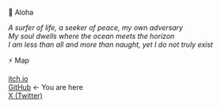 👋 Aloha

*A surfer of life, a seeker of peace, my own adversary*    
*My soul dwells where the ocean meets the horizon*    
*I am less than all and more than naught, yet I do not truly exist*    

⚡ Map

<!-- [Steam](https://yourusername.itch.io)     -->
[itch.io](https://ima-laghima.itch.io/)    
[GitHub](https://github.com/ImaLaghima) <- You are here    
[X (Twitter)](https://x.com/imalaghima)    
<!-- [Email](https://x.com/yourusername)     -->
<!-- [Discord](https://discord.com/invite/your-discord-link)     -->
<!-- [Discord Server](https://discord.com/invite/your-server-link)     -->
<!-- [Instagram](https://discord.com/invite/your-server-link)     -->
<!-- [TikTok](https://discord.com/invite/your-server-link)     -->
<!-- [YouTube](https://discord.com/invite/your-server-link)     -->
<!-- [Telegram](https://discord.com/invite/your-server-link)     -->
<!-- [Web Site 1](https://discord.com/invite/your-server-link)     -->
<!-- [Web Site 2](https://discord.com/invite/your-server-link)     -->
